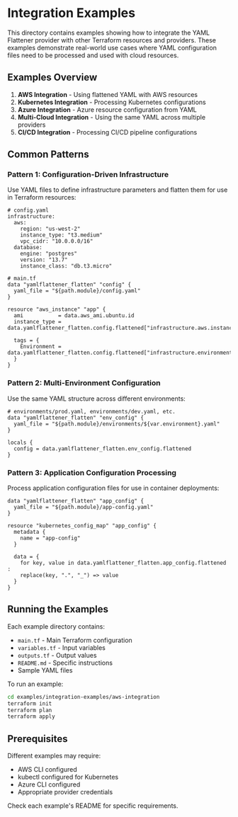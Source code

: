 # Integration Examples

This directory contains examples showing how to integrate the YAML Flattener provider with other Terraform resources and providers. These examples demonstrate real-world use cases where YAML configuration files need to be processed and used with cloud resources.

## Examples Overview

1. **AWS Integration** - Using flattened YAML with AWS resources
2. **Kubernetes Integration** - Processing Kubernetes configurations
3. **Azure Integration** - Azure resource configuration from YAML
4. **Multi-Cloud Integration** - Using the same YAML across multiple providers
5. **CI/CD Integration** - Processing CI/CD pipeline configurations

## Common Patterns

### Pattern 1: Configuration-Driven Infrastructure

Use YAML files to define infrastructure parameters and flatten them for use in Terraform resources:

```hcl
# config.yaml
infrastructure:
  aws:
    region: "us-west-2"
    instance_type: "t3.medium"
    vpc_cidr: "10.0.0.0/16"
  database:
    engine: "postgres"
    version: "13.7"
    instance_class: "db.t3.micro"

# main.tf
data "yamlflattener_flatten" "config" {
  yaml_file = "${path.module}/config.yaml"
}

resource "aws_instance" "app" {
  ami           = data.aws_ami.ubuntu.id
  instance_type = data.yamlflattener_flatten.config.flattened["infrastructure.aws.instance_type"]

  tags = {
    Environment = data.yamlflattener_flatten.config.flattened["infrastructure.environment"]
  }
}
```

### Pattern 2: Multi-Environment Configuration

Use the same YAML structure across different environments:

```hcl
# environments/prod.yaml, environments/dev.yaml, etc.
data "yamlflattener_flatten" "env_config" {
  yaml_file = "${path.module}/environments/${var.environment}.yaml"
}

locals {
  config = data.yamlflattener_flatten.env_config.flattened
}
```

### Pattern 3: Application Configuration Processing

Process application configuration files for use in container deployments:

```hcl
data "yamlflattener_flatten" "app_config" {
  yaml_file = "${path.module}/app-config.yaml"
}

resource "kubernetes_config_map" "app_config" {
  metadata {
    name = "app-config"
  }

  data = {
    for key, value in data.yamlflattener_flatten.app_config.flattened :
    replace(key, ".", "_") => value
  }
}
```

## Running the Examples

Each example directory contains:
- `main.tf` - Main Terraform configuration
- `variables.tf` - Input variables
- `outputs.tf` - Output values
- `README.md` - Specific instructions
- Sample YAML files

To run an example:

```bash
cd examples/integration-examples/aws-integration
terraform init
terraform plan
terraform apply
```

## Prerequisites

Different examples may require:
- AWS CLI configured
- kubectl configured for Kubernetes
- Azure CLI configured
- Appropriate provider credentials

Check each example's README for specific requirements.
